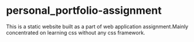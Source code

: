 # personal_portfolio-assignment
This is a static website built as a part of web application assignment.Mainly concentrated on learning  css without any css framework.
